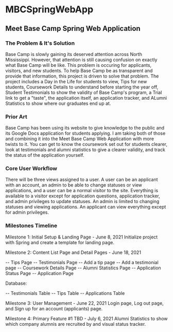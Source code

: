 # MBCSpringWebApp

## Meet Base Camp Spring Web Application

### The Problem & It's Solution

Base Camp is slowly gaining its deserved attention across North Mississippi. However, that attention is still causing confusion on exactly what Base Camp will be like. This problem is occuring for applicants, visitors, and new students. To help Base Camp be as transparent and provide that information, this project is driven to solve that problem. The project includes a Day in the Life for students to view, Tips for new students, Coursework Details to understand before starting the year off, Student Testimonials to show the validity of Base Camp's program, a Trial link to get a "taste", the application itself, an application tracker, and ALumni Statistics to show where our graduates end up at.

### Prior Art

Base Camp has been using its website to give knowledge to the public and its Google Docs application for students applying. I am taking both of those and combining it into the Meet Base Camp Web Application with more twists to it. You can get to know the coursework set out for students clearer, look at testimonials and alumni statistics to give a clearer validity, and track the status of the application yourself.

### Core User Workflow

There will be three views assigned to a user. A user can be an applicant with an account, an admin to be able to change statuses or view applications, and a user can be a normal visitor to the site. Everything is available to a visitor except for application questions, application tracker, and admin privileges to update statuses. An admin is limited to changing statuses and viewing applications. An applicant can view everything except for admin privileges.

### Milestones Timeline

Milestone 1: Initial Setup & Landing Page - June 8, 2021 Initialize project with Spring and create a template for landing page.

Milestone 2: Content List Page and Detail Pages - June 18, 2021

-- Tips Page
-- Testimonials Page
-- Add a tip page
-- Add a testimonial page
-- Coursework Details Page
-- Alumni Statistics Page
-- Application Status Page
-- Application Page

Database:
 
-- Testimonials Table
-- Tips Table
-- Applications Table

Milestone 3: User Management - June 22, 2021 Login page, Log out page, and Sign up for an account (applicants) page.

Milestone 4: Primary Feature #1 TBD - July 6, 2021 Alumni Statistics to show which company alumnis are recruited by and visual status tracker.
